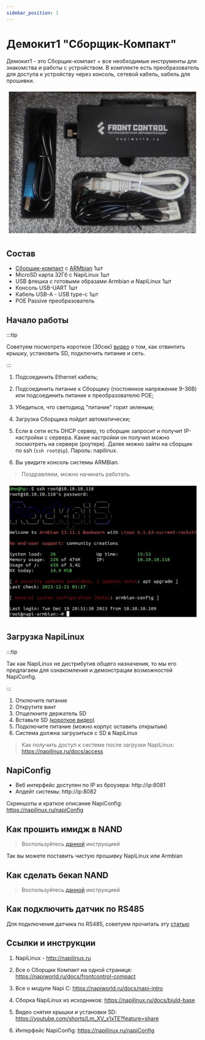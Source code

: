 ```yaml
---
sidebar_position: 1
---
```


# Демокит1 "Сборщик-Компакт"

Демокит1 - это Сборщик-компакт + все необходимые инструменты для знакомства и работы с устройством. В комплекте есть преобразователь для доступа к устройству через консоль, сетевой кабель, кабель для прошивки.

![](../img-compact/demobox1.jpg)

## Состав 

- [Сборщик-компакт](/docs/computers/frontcontrol-compact) с [ARMbian](http://armbian.com) 1шт
- MicroSD карта 32Гб c NapiLinux 1шт
- USB флешка с готовыми образами Armbian и NapiLinux 1шт
- Консоль USB-UART 1шт
- Кабель USB-A - USB type-c 1шт
- POE Passive преобразователь

## Начало работы 

:::tip 

Советуем посмотреть короткое (30сек) [видео](https://youtube.com/shorts/Lm_XV_x1xTE?feature=share) о том,  как отвинтить крышку, установить SD, подключить питание и сеть. 

:::

1. Подсоединить Ethernet кабель;
   
2. Подсоединить питание к Сборщику (постоянное напряжение 9-36В) или подсоединить питание к преобразователю POE;
   
3. Убедиться, что светодиод "питание" горит зеленым;

4. Загрузка Сборщика пойдет автоматически;
   
5. Если в сети есть DHCP сервер, то сборщик запросит и получит IP-настройки с сервера. Какие настройки он получил можно посмотреть на сервере (роутере). Далее можно зайти на сборщик по ssh (`ssh root@ip`). Пароль: napilinux.
   
6. Вы увидите консоль системы ARMBian. 
   
>Поздравляем, можно начинать работать.

![armbian](../img-compact/armbian-console.jpg)

## Загрузка NapiLinux

:::tip

Так как NapiLinux не дистрибутив общего назначения, то мы его предлагаем для ознакомления и демонстрации возможностей NapiConfig.

:::

1. Отключите питание
2. Открутите винт
3. Отщелкните держатель SD
4. Вставьте SD [(короткое видео)](https://youtube.com/shorts/Lm_XV_x1xTE?feature=share)
5. Подключите питание (можно корпус оставить открытым)
6. Система должна загрузиться с SD в NapiLinux
   
> Как получить доступ к системе после загрузки NapiLinux: https://napilinux.ru/docs/access


## NapiConfig

- Веб интерфейс доступен по IP из броузера: http://ip:8081
- Апдейт системы: http://ip:8082

Скриншоты и краткое описание NapiConfig:  https://napilinux.ru/napiConfig

## Как прошить имидж в NAND

>Воспользуйтесь [данной](/software/flash_to_nand) инструкцией

Так вы можете поставить чистую прошивку NapiLinux или Armbian

## Как сделать бекап NAND

>Воспользуйтесь [данной](/software/backaup_nand) инструкцией

## Как подключить датчик по RS485

Для подключения датчика по RS485, советуем прочитать эту [статью](/software/connect-rs485) 

## Ссылки и инструкции

1. NapiLinux - http://napilinux.ru
   
2. Все о Сборщик Компакт на одной странице: https://napiworld.ru/docs/frontcontrol-compact
   
3. Все о модуле Napi C: https://napiworld.ru/docs/napi-intro
   
4. Сборка NapiLinux из исходников: https://napilinux.ru/docs/biuld-base
   
5. Видео снятия крышки и установки SD: https://youtube.com/shorts/Lm_XV_x1xTE?feature=share
   
6. Интерфейс NapiConfig: https://napilinux.ru/napiConfig